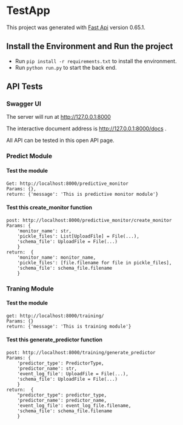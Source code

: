 # TestApp

This project was generated with [Fast Api](https://fastapi.tiangolo.com) version 0.65.1.

## Install the Environment and Run the project

- Run `pip install -r requirements.txt` to install the environment.
- Run `python run.py` to start the back end.

## API Tests

### Swagger UI

The server will run at http://127.0.0.1:8000

The interactive document address is http://127.0.0.1:8000/docs .

All API can be tested in this open API page.

### Predict Module

#### Test the module

```
Get: http://localhost:8000/predictive_monitor
Params: {},
return: {'message': 'This is predictive monitor module'}
```

#### Test this create_monitor function

```
post: http://localhost:8000/predictive_monitor/create_monitor
Params: {
    'monitor_name': str, 
    'pickle_files': List[UploadFile] = File(...),
    'schema_file': UploadFile = File(...)
    }
return:  {
    'monitor_name': monitor_name, 
    'pickle_files': [file.filename for file in pickle_files],
    'schema_file': schema_file.filename
    }
```

### Traning Module

#### Test the module

```
get: http://localhost:8000/training/
Params: {}
return: {'message': 'This is training module'}
```

#### Test this generate_predictor function

```
post: http://localhost:8000/training/generate_predictor
Params: {
    'predictor_type': PredictorType, 
    'predictor_name': str, 
    'event_log_file': UploadFile = File(...),
    'schema_file': UploadFile = File(...)
    }
return:  {
    "predictor_type": predictor_type, 
    'predictor_name': predictor_name,
    'event_log_file': event_log_file.filename, 
    'schema_file': schema_file.filename
    }
```
